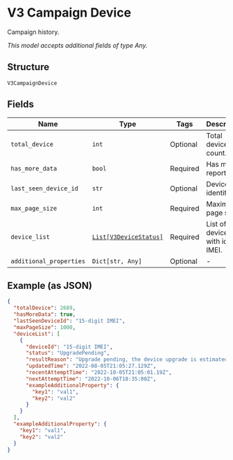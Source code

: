 
# V3 Campaign Device

Campaign history.

*This model accepts additional fields of type Any.*

## Structure

`V3CampaignDevice`

## Fields

| Name | Type | Tags | Description |
|  --- | --- | --- | --- |
| `total_device` | `int` | Optional | Total device count. |
| `has_more_data` | `bool` | Required | Has more report flag. |
| `last_seen_device_id` | `str` | Optional | Device identifier. |
| `max_page_size` | `int` | Required | Maximum page size. |
| `device_list` | [`List[V3DeviceStatus]`](../../doc/models/v3-device-status.md) | Required | List of devices with id in IMEI. |
| `additional_properties` | `Dict[str, Any]` | Optional | - |

## Example (as JSON)

```json
{
  "totalDevice": 2689,
  "hasMoreData": true,
  "lastSeenDeviceId": "15-digit IMEI",
  "maxPageSize": 1000,
  "deviceList": [
    {
      "deviceId": "15-digit IMEI",
      "status": "UpgradePending",
      "resultReason": "Upgrade pending, the device upgrade is estimated to be scheduled for 06 Oct 22 18:05 UTC",
      "updatedTime": "2022-08-05T21:05:27.129Z",
      "recentAttemptTime": "2022-10-05T21:05:01.19Z",
      "nextAttemptTime": "2022-10-06T18:35:00Z",
      "exampleAdditionalProperty": {
        "key1": "val1",
        "key2": "val2"
      }
    }
  ],
  "exampleAdditionalProperty": {
    "key1": "val1",
    "key2": "val2"
  }
}
```

